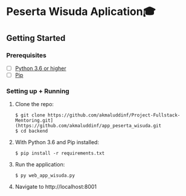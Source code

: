 # Peserta Wisuda Aplication🎓

## Getting Started

### Prerequisites

- [ ] [Python 3.6 or higher](https://www.python.org/downloads/)
- [ ] [Pip](https://pip.pypa.io/en/stable/installing/)

### Setting up + Running

1. Clone the repo:

    ```
    $ git clone https://github.com/akmaluddinf/Project-Fullstack-Mentoring.git](https://github.com/akmaluddinf/app_peserta_wisuda.git
    $ cd backend
    ```

2. With Python 3.6 and Pip installed:

    ```
    $ pip install -r requirements.txt
    ```

3. Run the application:

    ```
    $ py web_app_wisuda.py
    ```

4. Navigate to http://localhost:8001
